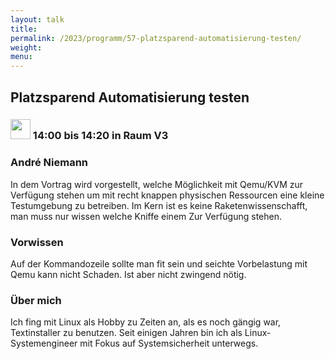 ```yaml
---
layout: talk
title:
permalink: /2023/programm/57-platzsparend-automatisierung-testen/
weight:
menu:
---
```

## Platzsparend Automatisierung testen

### <img height = "32" src="../../../images/talk.svg"> 14:00 bis 14:20 in Raum V3

### André Niemann

In dem Vortrag wird vorgestellt, welche Möglichkeit mit Qemu/KVM zur Verfügung stehen um mit recht knappen physischen Ressourcen eine kleine Testumgebung zu betreiben. Im Kern ist es keine Raketenwissenschafft, man muss nur wissen welche Kniffe einem Zur Verfügung stehen.

### Vorwissen

Auf der Kommandozeile sollte man fit sein und seichte Vorbelastung mit Qemu kann nicht Schaden. Ist aber nicht zwingend nötig.

### Über mich

Ich fing mit Linux als Hobby zu Zeiten an, als es noch gängig war, Textinstaller zu benutzen. Seit einigen Jahren bin ich als Linux-Systemengineer mit Fokus auf Systemsicherheit unterwegs.

